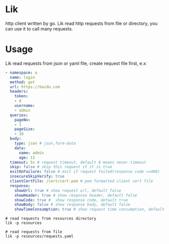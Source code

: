 # Lik

http client written by go. Lik read http requests from file or directory, you can use it to call many requests. 

# Usage

Lik read requests from json or yaml file, create request file first, e.x:

```yaml
- namespace: a 
  name: login
  method: get
  url: https://baidu.com
  headers:
    token: 
    - d
    username: 
    - admin
  queries:
    pageNo: 
    - 1
    pageSize: 
    - 10
  body: 
    type: json # json,form-data
    data:
      name: admin
      age: 12
  timeout: 5s # request timeout, default 0 means never timeout
  skip: false # skip this request if it is true
  exitOnFailure: false # exit if request failed(response code >=400)
  insecureSkipVerify: true
  clientCertFile: /cert/cert.pem # pem formatted client cert file
  response:
    showUrl: true # show request url, default false
    showHeader: true # show response header, default false
    showCode: true #  show response code, default true
    showBody: false # show response body, default false
    showTimeConsumption: true # show request time consumption, default false
```

```shell
# read requests from resources directory
lik -p resources
```

```shell
# read requests from file
lik -p resources/requests.yaml
```
